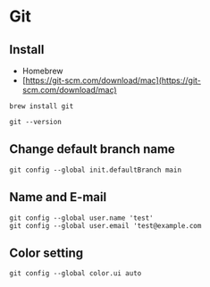 # Git

## Install

* Homebrew
* [https://git-scm.com/download/mac](https://git-scm.com/download/mac)

```
brew install git
```

```
git --version
```


## Change default branch name

```
git config --global init.defaultBranch main
```


## Name and E-mail

```
git config --global user.name 'test'
git config --global user.email 'test@example.com
```


## Color setting

```
git config --global color.ui auto
```
